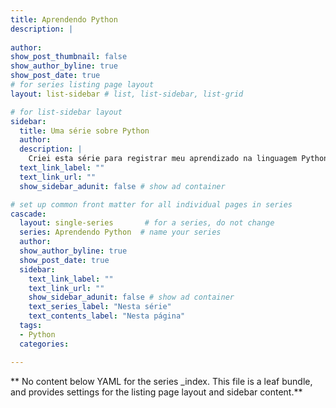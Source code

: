 ```yaml
---
title: Aprendendo Python
description: |
  
author: 
show_post_thumbnail: false
show_author_byline: true
show_post_date: true
# for series listing page layout
layout: list-sidebar # list, list-sidebar, list-grid

# for list-sidebar layout
sidebar: 
  title: Uma série sobre Python
  author: 
  description: |
    Criei esta série para registrar meu aprendizado na linguagem Python e para me motivar a continuar aprendendo.
  text_link_label: ""
  text_link_url: ""
  show_sidebar_adunit: false # show ad container

# set up common front matter for all individual pages in series
cascade:
  layout: single-series       # for a series, do not change
  series: Aprendendo Python  # name your series
  author: 
  show_author_byline: true
  show_post_date: true
  sidebar:
    text_link_label: ""
    text_link_url: ""
    show_sidebar_adunit: false # show ad container
    text_series_label: "Nesta série" 
    text_contents_label: "Nesta página" 
  tags:
  - Python
  categories:

---
```


** No content below YAML for the series _index. This file is a leaf bundle, and provides settings for the listing page layout and sidebar content.**